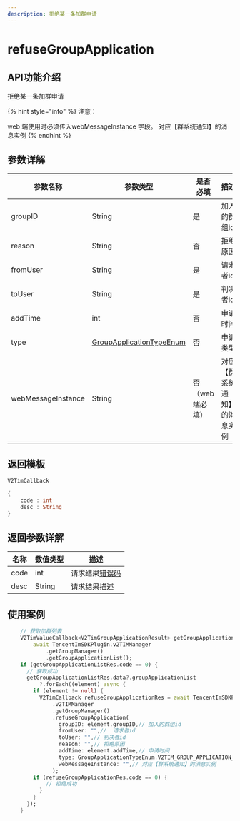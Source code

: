 ```yaml
---
description: 拒绝某一条加群申请
---
```


# refuseGroupApplication

## API功能介绍

拒绝某一条加群申请

{% hint style="info" %}
注意：

web 端使用时必须传入webMessageInstance 字段。 对应【群系统通知】的消息实例
{% endhint %}

## 参数详解

| 参数名称               | 参数类型                                         | 是否必填      | 描述             |
| ------------------ | -------------------------------------------- | --------- | -------------- |
| groupID            | String                                       | 是         | 加入的群组id        |
| reason             | String                                       | 否         | 拒绝原因           |
| fromUser           | String                                       | 是         |  请求者id         |
| toUser             | String                                       | 是         | 判决者id          |
| addTime            | int                                          | 否         | 申请时间           |
| type               | [GroupApplicationTypeEnum](broken-reference) | 否         | 申请类型           |
| webMessageInstance | String                                       | 否（web端必填） | 对应【群系统通知】的消息实例 |

## 返回模板

```dart
V2TimCallback

{
    code : int
    desc : String
}
```

## 返回参数详解

| 名称   | 数值类型   | 描述                                                             |
| ---- | ------ | -------------------------------------------------------------- |
| code | int    | 请求结果[错误码](https://cloud.tencent.com/document/product/269/1671) |
| desc | String | 请求结果描述                                                         |

## 使用案例  &#x20;

```dart
    // 获取加群列表
    V2TimValueCallback<V2TimGroupApplicationResult> getGroupApplicationListRes =
        await TencentImSDKPlugin.v2TIMManager
            .getGroupManager()
            .getGroupApplicationList();
    if (getGroupApplicationListRes.code == 0) {
      // 获取成功
      getGroupApplicationListRes.data?.groupApplicationList
          ?.forEach((element) async {
        if (element != null) {
          V2TimCallback refuseGroupApplicationRes = await TencentImSDKPlugin
              .v2TIMManager
              .getGroupManager()
              .refuseGroupApplication(
                groupID: element.groupID,// 加入的群组id
                fromUser: "",//  请求者id
                toUser: "",// 判决者id
                reason: "",// 拒绝原因
                addTime: element.addTime,// 申请时间
                type: GroupApplicationTypeEnum.V2TIM_GROUP_APPLICATION_GET_TYPE_INVITE,// 申请类型
                webMessageInstance: "",// 对应【群系统通知】的消息实例
              );
        if (refuseGroupApplicationRes.code == 0) {
            // 拒绝成功
          }
        }
      });
    }
```
